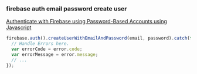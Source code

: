 ### firebase auth email password create user


[Authenticate with Firebase using Password-Based Accounts using Javascript](https://firebase.google.com/docs/auth "Authenticate with Firebase using Password-Based Accounts using Javascript")


 

```js
firebase.auth().createUserWithEmailAndPassword(email, password).catch(function(error) {
  // Handle Errors here.
  var errorCode = error.code;
  var errorMessage = error.message;
  // ...
});
```
